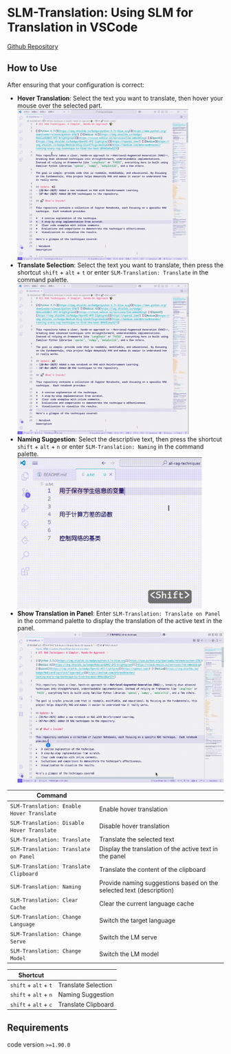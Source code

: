 # SLM-Translation: Using SLM for Translation in VSCode

[Github Repository](https://github.com/16-34/SLM-Translation)

## How to Use

After ensuring that your configuration is correct:

-   **Hover Translation**: Select the text you want to translate, then hover your mouse over the selected part.
    <img src="./example/HoverTranslation.gif" height=350px>
-   **Translate Selection**: Select the text you want to translate, then press the shortcut `shift` + `alt` + `t` or enter `SLM-Translation: Translate` in the command palette.
    <img src="./example/Translation.gif" height=350px>
-   **Naming Suggestion**: Select the descriptive text, then press the shortcut `shift` + `alt` + `n` or enter `SLM-Translation: Naming` in the command palette.
    <img src="./example/NamingSuggestion.gif" height=350px>
-   **Show Translation in Panel**: Enter `SLM-Translation: Translate on Panel` in the command palette to display the translation of the active text in the panel.
    <img src="./example/TranslateOnPanel.gif" height=350px>

| Command                                    |                                                                     |
| ------------------------------------------ | ------------------------------------------------------------------- |
| `SLM-Translation: Enable Hover Translate`  | Enable hover translation                                            |
| `SLM-Translation: Disable Hover Translate` | Disable hover translation                                           |
| `SLM-Translation: Translate`               | Translate the selected text                                         |
| `SLM-Translation: Translate on Panel`      | Display the translation of the active text in the panel             |
| `SLM-Translation: Translate Clipboard`     | Translate the content of the clipboard                              |
| `SLM-Translation: Naming`                  | Provide naming suggestions based on the selected text (description) |
| `SLM-Translation: Clear Cache`             | Clear the current language cache                                    |
| `SLM-Translation: Change Language`         | Switch the target language                                          |
| `SLM-Translation: Change Serve`            | Switch the LM serve                                                 |
| `SLM-Translation: Change Model`            | Switch the LM model                                                 |

| Shortcut              |                     |
| --------------------- | ------------------- |
| `shift` + `alt` + `t` | Translate Selection |
| `shift` + `alt` + `n` | Naming Suggestion   |
| `shift` + `alt` + `c` | Translate Clipboard |

## Requirements

code version `>=1.90.0`
